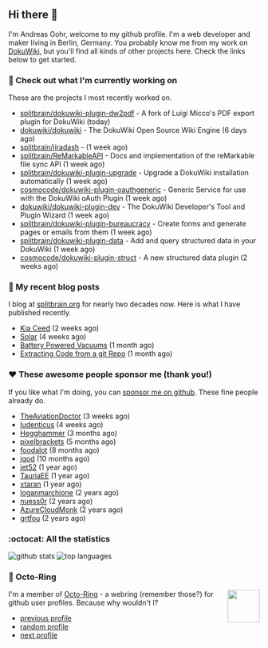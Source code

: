 ## Hi there :wave:

I'm Andreas Gohr, welcome to my github profile. I'm a web developer and maker living in Berlin, Germany. You probably know me from my work on [DokuWiki](https://github.com/splitbrain/dokuwiki), but you'll find all kinds of other projects here. Check the links below to get started.

### :hammer: Check out what I'm currently working on

These are the projects I most recently worked on.


- [splitbrain/dokuwiki-plugin-dw2pdf](https://github.com/splitbrain/dokuwiki-plugin-dw2pdf) - A fork of Luigi Micco&#39;s PDF export plugin for DokuWiki (today)
- [dokuwiki/dokuwiki](https://github.com/dokuwiki/dokuwiki) - The DokuWiki Open Source Wiki Engine (6 days ago)
- [splitbrain/jiradash](https://github.com/splitbrain/jiradash) -  (1 week ago)
- [splitbrain/ReMarkableAPI](https://github.com/splitbrain/ReMarkableAPI) - Docs and implementation of the reMarkable file sync API (1 week ago)
- [splitbrain/dokuwiki-plugin-upgrade](https://github.com/splitbrain/dokuwiki-plugin-upgrade) - Upgrade a DokuWiki installation automatically (1 week ago)
- [cosmocode/dokuwiki-plugin-oauthgeneric](https://github.com/cosmocode/dokuwiki-plugin-oauthgeneric) - Generic Service for use with the DokuWiki oAuth Plugin (1 week ago)
- [dokuwiki/dokuwiki-plugin-dev](https://github.com/dokuwiki/dokuwiki-plugin-dev) - The DokuWiki Developer&#39;s Tool and Plugin Wizard (1 week ago)
- [splitbrain/dokuwiki-plugin-bureaucracy](https://github.com/splitbrain/dokuwiki-plugin-bureaucracy) - Create forms and generate pages or emails from them (1 week ago)
- [splitbrain/dokuwiki-plugin-data](https://github.com/splitbrain/dokuwiki-plugin-data) - Add and query structured data in your DokuWiki (1 week ago)
- [cosmocode/dokuwiki-plugin-struct](https://github.com/cosmocode/dokuwiki-plugin-struct) - A new structured data plugin (2 weeks ago)

### :scroll: My recent blog posts

I blog at [splitbrain.org](https://www.splitbrain.org) for nearly two decades now. Here is what I have published recently.


- [Kia Ceed](https://www.splitbrain.org/blog/2023-04/16-kia_ceed_phev) (2 weeks ago)
- [Solar](https://www.splitbrain.org/blog/2023-04/04-solar) (4 weeks ago)
- [Battery Powered Vacuums](https://www.splitbrain.org/blog/2023-04/01-battery_powered_vacuums) (1 month ago)
- [Extracting Code from a git Repo](https://www.splitbrain.org/blog/2023-03/11-extracting_code_from_git_repo_with_history) (1 month ago)

### :hearts:️ These awesome people sponsor me (thank you!)

If you like what I'm doing, you can [sponsor me on github](https://github.com/sponsors/splitbrain). These fine people already do.


- [TheAviationDoctor](https://github.com/TheAviationDoctor) (3 weeks ago)
- [ludenticus](https://github.com/ludenticus) (4 weeks ago)
- [Hegghammer](https://github.com/Hegghammer) (3 months ago)
- [pixelbrackets](https://github.com/pixelbrackets) (5 months ago)
- [foodalot](https://github.com/foodalot) (8 months ago)
- [jgod](https://github.com/jgod) (10 months ago)
- [jet52](https://github.com/jet52) (1 year ago)
- [TauriaEE](https://github.com/TauriaEE) (1 year ago)
- [xtaran](https://github.com/xtaran) (1 year ago)
- [loganmarchione](https://github.com/loganmarchione) (2 years ago)
- [nuess0r](https://github.com/nuess0r) (2 years ago)
- [AzureCloudMonk](https://github.com/AzureCloudMonk) (2 years ago)
- [grtfou](https://github.com/grtfou) (2 years ago)

### :octocat: All the statistics

 ![github stats](https://github-readme-stats.vercel.app/api?username=splitbrain&show_icons=true&hide_title=true)
![top languages](https://github-readme-stats.vercel.app/api/top-langs/?username=splitbrain&layout=compact)


### :octopus: Octo-Ring

<img width="64" height="65" src="https://octo-ring.com/static/img/octo.png" align="right" alt="">

I'm a member of [Octo-Ring](https://octo-ring.com/) - a webring (remember those?) for github user profiles. Because why wouldn't I? 

* [previous profile](https://octo-ring.com/p/splitbrain/prev)
* [random profile](https://octo-ring.com/p/splitbrain/random)
* [next profile](https://octo-ring.com/p/splitbrain/next)

